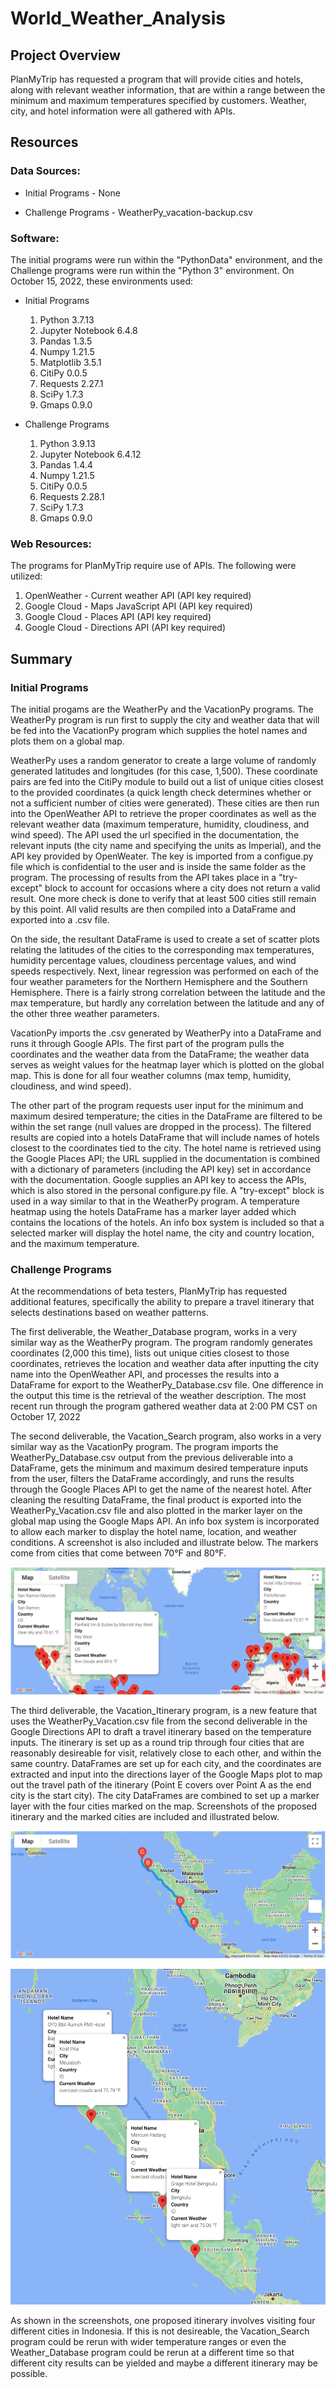 # World_Weather_Analysis

## Project Overview
PlanMyTrip has requested a program that will provide cities and hotels, along with relevant weather information, that are within a range between the minimum and maximum temperatures specified by customers. Weather, city, and hotel information were all gathered with APIs.

## Resources
### Data Sources:
- Initial Programs - None

- Challenge Programs - WeatherPy_vacation-backup.csv

### Software:
The initial programs were run within the "PythonData" environment, and the Challenge programs were run within the "Python 3" environment. On October 15, 2022, these environments used:

- Initial Programs

    1. Python 3.7.13
    2. Jupyter Notebook 6.4.8
    3. Pandas 1.3.5
    4. Numpy 1.21.5
    5. Matplotlib 3.5.1
    6. CitiPy 0.0.5
    7. Requests 2.27.1
    8. SciPy 1.7.3
    9. Gmaps 0.9.0

- Challenge Programs

    1. Python 3.9.13
    2. Jupyter Notebook 6.4.12
    3. Pandas 1.4.4
    4. Numpy 1.21.5
    5. CitiPy 0.0.5
    6. Requests 2.28.1
    7. SciPy 1.7.3
    8. Gmaps 0.9.0

### Web Resources:
The programs for PlanMyTrip require use of APIs. The following were utilized:

1. OpenWeather - Current weather API (API key required)
2. Google Cloud - Maps JavaScript API (API key required)
3. Google Cloud - Places API (API key required)
4. Google Cloud - Directions API (API key required)

## Summary
### Initial Programs
The initial progams are the WeatherPy and the VacationPy programs. The WeatherPy program is run first to supply the city and weather data that will be fed into the VacationPy program which supplies the hotel names and plots them on a global map.

WeatherPy uses a random generator to create a large volume of randomly generated latitudes and longitudes (for this case, 1,500). These coordinate pairs are fed into the CitiPy module to build out a list of unique cities closest to the provided coordinates (a quick length check determines whether or not a sufficient number of cities were generated). These cities are then run into the OpenWeather API to retrieve the proper coordinates as well as the relevant weather data (maximum temperature, humidity, cloudiness, and wind speed). The API used the url specified in the documentation, the relevant inputs (the city name and specifying the units as Imperial), and the API key provided by OpenWeater. The key is imported from a configue.py file which is confidential to the user and is inside the same folder as the program. The processing of results from the API takes place in a "try-except" block to account for occasions where a city does not return a valid result. One more check is done to verify that at least 500 cities still remain by this point. All valid results are then compiled into a DataFrame and exported into a .csv file.

On the side, the resultant DataFrame is used to create a set of scatter plots relating the latitudes of the cities to the corresponding max temperatures, humidity percentage values, cloudiness percentage values, and wind speeds respectively. Next, linear regression was performed on each of the four weather parameters for the Northern Hemisphere and the Southern Hemisphere. There is a fairly strong correlation between the latitude and the max temperature, but hardly any correlation between the latitude and any of the other three weather parameters.

VacationPy imports the .csv generated by WeatherPy into a DataFrame and runs it through Google APIs. The first part of the program pulls the coordinates and the weather data from the DataFrame; the weather data serves as weight values for the heatmap layer which is plotted on the global map. This is done for all four weather columns (max temp, humidity, cloudiness, and wind speed).

The other part of the program requests user input for the minimum and maximum desired temperature; the cities in the DataFrame are filtered to be within the set range (null values are dropped in the process). The filtered results are copied into a hotels DataFrame that will include names of hotels closest to the coordinates tied to the city. The hotel name is retrieved using the Google Places API; the URL supplied in the documentation is combined with a dictionary of parameters (including the API key) set in accordance with the documentation. Google supplies an API key to access the APIs, which is also stored in the personal configure.py file. A "try-except" block is used in a way similar to that in the WeatherPy program. A temperature heatmap using the hotels DataFrame has a marker layer added which contains the locations of the hotels. An info box system is included so that a selected marker will display the hotel name, the city and country location, and the maximum temperature.

### Challenge Programs
At the recommendations of beta testers, PlanMyTrip has requested additional features, specifically the ability to prepare a travel itinerary that selects destinations based on weather patterns.

The first deliverable, the Weather_Database program, works in a very similar way as the WeatherPy program. The program randomly generates coordinates (2,000 this time), lists out unique cities closest to those coordinates, retrieves the location and weather data after inputting the city name into the OpenWeather API, and processes the results into a DataFrame for export to the WeatherPy_Database.csv file. One difference in the output this time is the retrieval of the weather description. The most recent run through the program gathered weather data at 2:00 PM CST on October 17, 2022

The second deliverable, the Vacation_Search program, also works in a very similar way as the VacationPy program. The program imports the WeatherPy_Database.csv output from the previous deliverable into a DataFrame, gets the minimum and maximum desired temperature inputs from the user, filters the DataFrame accordingly, and runs the results through the Google Places API to get the name of the nearest hotel. After cleaning the resulting DataFrame, the final product is exported into the WeatherPy_Vacation.csv file and also plotted in the marker layer on the global map using the Google Maps API. An info box system is incorporated to allow each marker to display the hotel name, location, and weather conditions. A screenshot is also included and illustrate below. The markers come from cities that come between 70&deg;F and 80&deg;F.

![A global map with markers and pop-up boxes](https://github.com/Owen-Wang1234/World_Weather_Analysis/blob/main/Vacation_Search/WeatherPy_vacation_map.png)

The third deliverable, the Vacation_Itinerary program, is a new feature that uses the WeatherPy_Vacation.csv file from the second deliverable in the Google Directions API to draft a travel itinerary based on the temperature inputs. The itinerary is set up as a round trip through four cities that are reasonably desireable for visit, relatively close to each other, and within the same country. DataFrames are set up for each city, and the coordinates are extracted and input into the directions layer of the Google Maps plot to map out the travel path of the itinerary (Point E covers over Point A as the end city is the start city). The city DataFrames are combined to set up a marker layer with the four cities marked on the map. Screenshots of the proposed itinerary and the marked cities are included and illustrated below.

![A proposed travel itinerary map](https://github.com/Owen-Wang1234/World_Weather_Analysis/blob/main/Vacation_Itinerary/WeatherPy_travel_map.png)

![The itinerary map with markers only](https://github.com/Owen-Wang1234/World_Weather_Analysis/blob/main/Vacation_Itinerary/WeatherPy_travel_map_markers.png)

As shown in the screenshots, one proposed itinerary involves visiting four different cities in Indonesia. If this is not desireable, the Vacation_Search program could be rerun with wider temperature ranges or even the Weather_Database program could be rerun at a different time so that different city results can be yielded and maybe a different itinerary may be possible.
